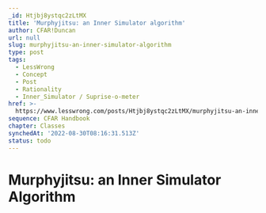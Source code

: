 ```yaml
---
_id: Htjbj8ystqc2zLtMX
title: 'Murphyjitsu: an Inner Simulator algorithm'
author: CFAR!Duncan
url: null
slug: murphyjitsu-an-inner-simulator-algorithm
type: post
tags:
  - LessWrong
  - Concept
  - Post
  - Rationality
  - Inner_Simulator / Suprise-o-meter
href: >-
  https://www.lesswrong.com/posts/Htjbj8ystqc2zLtMX/murphyjitsu-an-inner-simulator-algorithm
sequence: CFAR Handbook
chapter: Classes
synchedAt: '2022-08-30T08:16:31.513Z'
status: todo
---
```


# Murphyjitsu: an Inner Simulator Algorithm
